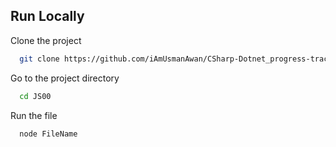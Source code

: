 ## Run Locally

Clone the project

```bash
  git clone https://github.com/iAmUsmanAwan/CSharp-Dotnet_progress-tracker.git
```

Go to the project directory

```bash
  cd JS00
```

Run the file

```bash
  node FileName
```
